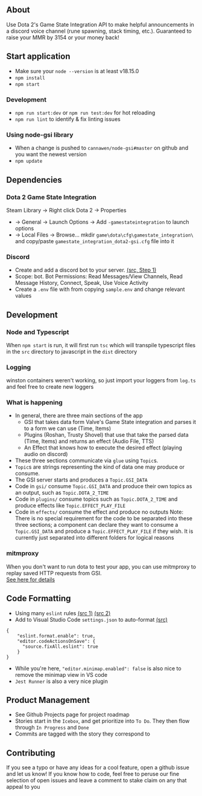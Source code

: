 ## About
Use Dota 2's Game State Integration API to make helpful announcements in a discord voice channel (rune spawning, stack timing, etc.). Guaranteed to raise your MMR by 3154 or your money back!

## Start application
- Make sure your `node --version` is at least v18.15.0
- `npm install`
- `npm start`
### Development
- `npm run start:dev` or `npm run test:dev` for hot reloading
- `npm run lint` to identify & fix linting issues
### Using node-gsi library
- When a change is pushed to `cannawen/node-gsi#master` on github and you want the newest version
- `npm update`

## Dependencies
### Dota 2 Game State Integration
Steam Library -> Right click Dota 2 -> Properties
- -> General -> Launch Options -> Add `-gamestateintegration` to launch options
- -> Local Files -> Browse... mkdir `game\dota\cfg\gamestate_integration\` and copy/paste `gamestate_integration_dota2-gsi.cfg` file into it 
### Discord
- Create and add a discord bot to your server. [(src, Step 1)](https://www.digitalocean.com/community/tutorials/how-to-build-a-discord-bot-with-node-js)
- Scope: bot. Bot Permissions: Read Messages/View Channels, Read Message History, Connect, Speak, Use Voice Activity
- Create a `.env` file with from copying `sample.env` and change relevant values

## Development
### Node and Typescript
When `npm start` is run, it will first run `tsc` which will transpile typescript files in the `src` directory to javascript in the `dist` directory
### Logging
winston containers weren't working, so just import your loggers from `log.ts` and feel free to create new loggers
### What is happening
- In general, there are three main sections of the app
  - GSI that takes data form Valve's Game State integration and parses it to a form we can use (Time, Items)
  - Plugins (Roshan, Trusty Shovel) that use that take the parsed data (Time, Items) and returns an effect (Audio File, TTS)
  - An Effect that knows how to execute the desired effect (playing audio on discord)
- These three sections communicate via `glue` using `Topic`s.
- `Topic`s are strings representing the kind of data one may produce or consume.
- The GSI server starts and produces a `Topic.GSI_DATA`
- Code in `gsi/` consume `Topic.GSI_DATA` and produce their own topics as an output, such as `Topic.DOTA_2_TIME`
- Code in `plugins/` consume topics such as `Topic.DOTA_2_TIME` and produce effects like `Topic.EFFECT_PLAY_FILE`
- Code in `effects/` consume the effect and produce no outputs
Note: There is no special requirement for the code to be separated into these three sections; a component can declare they want to consume a `Topic.GSI_DATA` and produce a `Topic.EFFECT_PLAY_FILE` if they wish. It is currently just separated into different folders for logical reasons
### mitmproxy
When you don't want to run dota to test your app, you can use mitmproxy to replay saved HTTP requests from GSI.  
[See here for details](./mitmproxy.md)

## Code Formatting
- Using many `eslint` rules [(src 1)](https://eslint.org/docs/latest/rules/) [(src 2)](https://eslint-config.netlify.app/rules/yield-star-spacing)
- Add to Visual Studio Code `settings.json` to auto-format [(src)](https://daveceddia.com/vscode-use-eslintrc/#:~:text=Configure%20VSCode%20Settings%20to%20use%20ESLint%20for%20Formatting&text=Click%20that%20tiny%20icon%20in,paper%20with%20a%20little%20arrow.&text=The%20first%20one%20turns%20on,it%2C%20we're%20done.)
```
{
    "eslint.format.enable": true,
    "editor.codeActionsOnSave": {
      "source.fixAll.eslint": true
    }
}
```
- While you're here, `"editor.minimap.enabled": false` is also nice to remove the minimap view in VS code
- `Jest Runner` is also a very nice plugin

## Product Management
- See Github Projects page for project roadmap
- Stories start in the `Icebox`, and get prioritize into `To Do`. They then flow through `In Progress` and `Done`
- Commits are tagged with the story they correspond to

## Contributing
If you see a typo or have any ideas for a cool feature, open a github issue and let us know! If you know how to code, feel free to peruse our fine selection of open issues and leave a comment to stake claim on any that appeal to you
